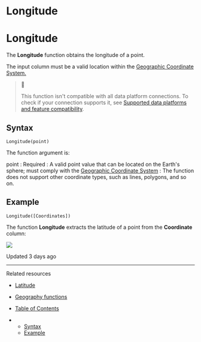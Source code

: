 # Longitude

# Longitude

The **Longitude** function obtains the longitude of a point.

The input column must be a valid location within the [Geographic Coordinate System.](https://en.wikipedia.org/wiki/Geographic_coordinate_system)

> 📘
>
> This function isn't compatible with all data platform connections. To check if your connection supports it, see [Supported data platforms and feature compatibility](/docs/region-warehouse-and-feature-support#supported-data-platforms-and-feature-compatibility).

## Syntax

```
Longitude(point)
```

The function argument is:

point
:   Required
:   A valid point value that can be located on the Earth's sphere; must comply with the [Geographic Coordinate System](https://en.wikipedia.org/wiki/Geographic_coordinate_system)
:   The function does not support other coordinate types, such as lines, polygons, and so on.

## Example

```
Longitude([Coordinates])
```

The function **Longitude** extracts the latitude of a point from the **Coordinate** column:

![](https://files.readme.io/ed0e95d-function-logitude-example.png)

Updated 3 days ago

---

Related resources

* [Latitude](/docs/latitude)
* [Geography functions](/docs/geography-functions)

* [Table of Contents](#)
* + [Syntax](#syntax)
  + [Example](#example)